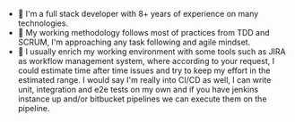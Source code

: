 - 👀 I'm a full stack developer with 8+ years of experience on many technologies.
- 🌱 My working methodology follows most of practices from TDD and SCRUM, I'm approaching any task following and agile mindset. 
- 💞️ I usually enrich my working environment with some tools such as JIRA as workflow management system, where according to your request, I could estimate time after time issues and try to keep my effort in the estimated range.
I would say I'm really into CI/CD as well, I can write unit, integration and e2e tests on my own and if you have jenkins instance up and/or bitbucket pipelines we can execute them on the pipeline. 

